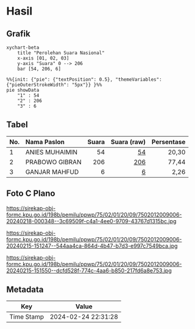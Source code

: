 # Hasil

## Grafik

```mermaid
xychart-beta
    title "Perolehan Suara Nasional"
    x-axis [01, 02, 03]
    y-axis "Suara" 0 --> 206
    bar [54, 206, 6]
```

```mermaid
%%{init: {"pie": {"textPosition": 0.5}, "themeVariables": {"pieOuterStrokeWidth": "5px"}} }%%
pie showData
    "1" : 54
    "2" : 206
    "3" : 6
```

## Tabel

| No. | Nama Paslon    | Suara | Suara (raw) | Persentase |
|:--- |:-------------- | -----:| -----------:| ----------:|
| 1   | ANIES MUHAIMIN | 54    | [54][p-1]   | 20,30      |
| 2   | PRABOWO GIBRAN | 206   | [206][p-2]  | 77,44      |
| 3   | GANJAR MAHFUD  | 6     | [6][p-3]    | 2,26       |


[p-1]: https://github.com/gigit-pemilu/pemilu-2024/blob/main/pilpres/hitung-suara/sub/75-gorontalo/sub/02-boalemo/sub/01-paguyaman/sub/2009-wonggahu/sub/006-tps/sub/paslon-1.txt
[p-2]: https://github.com/gigit-pemilu/pemilu-2024/blob/main/pilpres/hitung-suara/sub/75-gorontalo/sub/02-boalemo/sub/01-paguyaman/sub/2009-wonggahu/sub/006-tps/sub/paslon-2.txt
[p-3]: https://github.com/gigit-pemilu/pemilu-2024/blob/main/pilpres/hitung-suara/sub/75-gorontalo/sub/02-boalemo/sub/01-paguyaman/sub/2009-wonggahu/sub/006-tps/sub/paslon-3.txt

## Foto C Plano

https://sirekap-obj-formc.kpu.go.id/198b/pemilu/ppwp/75/02/01/20/09/7502012009006-20240218-000348--3c69509f-c4a1-4ee0-9709-43767d1315bc.jpg

https://sirekap-obj-formc.kpu.go.id/198b/pemilu/ppwp/75/02/01/20/09/7502012009006-20240215-151247--544aa4ca-864d-4b47-b7d3-e997c7549bca.jpg

https://sirekap-obj-formc.kpu.go.id/198b/pemilu/ppwp/75/02/01/20/09/7502012009006-20240215-151550--dcfd528f-774c-4aa6-b850-217fd6a8e753.jpg


## Metadata

| Key        | Value               |
| ---------- | ------------------- |
| Time Stamp | 2024-02-24 22:31:28 |



